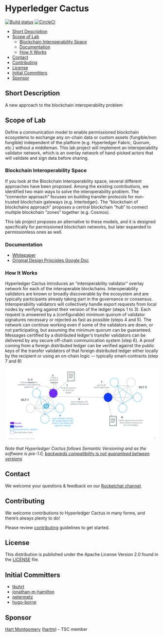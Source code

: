 # Hyperledger Cactus <!-- omit in toc -->

[![Build status]](https://travis-ci.org/hyperledger-labs/blockchain-integration-framework)
[![CircleCI]](https://circleci.com/gh/hyperledger-labs/blockchain-integration-framework/tree/master)

[Build status]: https://travis-ci.org/hyperledger-labs/blockchain-integration-framework.svg?branch=master
[CircleCI]: https://circleci.com/gh/hyperledger-labs/blockchain-integration-framework/tree/master.svg?style=svg

- [Short Description](#short-description)
- [Scope of Lab](#scope-of-lab)
  - [Blockchain Interoperability Space](#blockchain-interoperability-space)
  - [Documentation](#documentation)
  - [How It Works](#how-it-works)
- [Contact](#contact)
- [Contributing](#contributing)
- [License](#license)
- [Initial Committers](#initial-committers)
- [Sponsor](#sponsor)


## Short Description

A new approach to the blockchain interoperability problem

## Scope of Lab

Define a communication model to enable permissioned blockchain ecosystems to exchange any on-chain data or custom assets (fungible/non fungible) independent of the platform (e.g. Hyperledger Fabric, Quorum, etc.) without a middleman. This lab project will implement an interoperability validator network, which is an overlay network of hand-picked actors that will validate and sign data before sharing.

### Blockchain Interoperability Space

If you look at the Blockchain Interoperability space, several different approaches have been proposed. Among the existing contributions, we identified two main ways to solve the interoperability problem. The “connector approach” focuses on building transfer protocols for non-trusted blockchain gateways (e.g. Interledger). The “blockchain of blockchains approach” proposes a central blockchain “hub” to connect multiple blockchain “zones” together (e.g. Cosmos).

This lab project proposes an alternative to these models, and it is designed specifically for permissioned blockchain networks, but later expanded to permissionless ones as well.

### Documentation

* [Whitepaper](./docs/whitepaper/whitepaper.md)
* [Original Design Principles Google Doc](https://docs.google.com/document/d/1oCF7q_or7EWlVEmCMYuGU3ksKrNjHf07pSTrviRfktk/edit)

### How It Works

Hyperledger Cactus introduces an “interoperability validator” overlay network for each of the interoperable blockchains. Interoperability validators are known or broadly discoverable by the ecosystem and are typically participants already taking part in the governance or consensus. Interoperability validators will collectively handle export requests from local nodes by verifying against their version of the ledger (steps 1 to 3). Each request is answered by a (configurable) minimum quorum of validator signatures necessary or rejected as fast as possible (steps 4 and 5). The network can continue working even if some of the validators are down, or not participating, but assuming the minimum quorum can be guaranteed. Messages certified by a distributed ledger’s transfer validators can be delivered by any secure off-chain communication system (step 6). A proof coming from a foreign distributed ledger can be verified against the public keys of the transfer validators of that foreign distributed ledger either locally by the recipient or using an on-chain logic –- typically smart-contracts (step 7 and 8)

![High-Level Workflow](./docs/images/blockchain-integration-framework-high-level-workflow.png "Interoperability between two different DLTs")

_Note that Hyperledger Cactus follows Semantic Versioning and as the software is pre-1.0, [backwards compatibility is not guaranteed between versions](https://semver.org/#spec-item-4)_

## Contact
We welcome your questions & feedback on our [Rocketchat channel](https://chat.hyperledger.org/channel/cactus).

## Contributing
We welcome contributions to Hyperledger Cactus in many forms, and there’s always plenty to do!

Please review [contributing](/CONTRIBUTING.md) guidelines to get started.

## License
This distribution is published under the Apache License Version 2.0 found in the [LICENSE](/LICENSE) file.

## Initial Committers

- [tkuhrt](https://github.com/tkuhrt)
- [jonathan-m-hamilton](https://github.com/jonathan-m-hamilton)
- [petermetz](https://github.com/petermetz)
- [hugo-borne](https://github.com/hugo-borne)

## Sponsor

[Hart Montgomery](mailto:hmontgomery@us.fujitsu.com) ([hartm](https://github.com/hartm)) - TSC member
